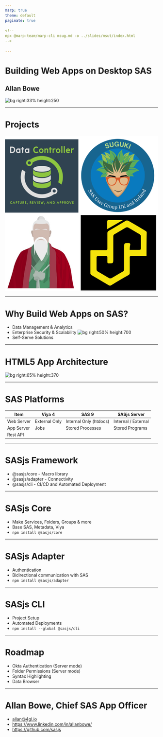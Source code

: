 ```yaml
---
marp: true
theme: default
paginate: true

<!--
npx @marp-team/marp-cli msug.md -o ../slides/msut/index.html
-->

---
```

<!-- header: ![h:5em](../img/msug.png)-->

# Building Web Apps on Desktop SAS
## Allan Bowe

![bg right:33% height:250](https://datacontroller.io/wp-content/uploads/2020/10/abow.png)

---

# Projects

![bg right:55% height:670](../diagrams/contributions.svg)

---
# Why Build Web Apps on SAS?

- Data Management & Analytics
- Enterprise Security & Scalability
![bg right:50% height:700](https://algorithmia.com/blog/wp-content/uploads/2019/10/Jira_workflow_animation.gif)
- Self-Serve Solutions


---


# HTML5 App Architecture

![bg right:65% height:370 ](https://sasjs.io/img/architecture.png)

---


# SAS Platforms

|Item|Viya 4 | SAS 9 | SASjs Server|
|---|---|---|---|
|Web Server|External Only| Internal Only (htdocs)| Internal / External|
|App Server|Jobs|Stored Processes|Stored Programs|
|Rest API|

---
# SASjs Framework

- @sasjs/core - Macro library
- @sasjs/adapter - Connectivity
- @sasjs/cli - CI/CD and Automated Deployment

---
# SASjs Core

- Make Services, Folders, Groups & more
- Base SAS, Metadata, Viya
- `npm install @sasjs/core`

<!-- TRANSCRIPT
Over 100 utility macros to accelerate app development at the backend, whether that's standalone SAS, SAS 9 or Viya.
It can be installed locally in a GIT project and version locked with NPM, included directly from the git repo in a SAS session, or deployed in a more traditional way using SASAUTOs.
-->

---
# SASjs Adapter

- Authentication
- Bidirectional communication with SAS
- `npm install @sasjs/adapter`

<!-- TRANSCRIPT
The adapter handles SAS Logon authentication and all the back and forth between the frontend app and the backend SAS server.  It can be installed locally in an NPM project, or directly in any web app with a script tag.
-->

---
# SASjs CLI

- Project Setup
- Automated Deployments
- `npm install --global @sasjs/cli`

<!-- TRANSCRIPT
The CLI provides an opinionated project setup and a set of easy to use commands for handling common deployment tasks. It needs to be installed globally in order to be available in your preferred shell window.
-->


---
# Roadmap

- Okta Authentication (Server mode)
- Folder Permissions (Server mode)
- Syntax Highlighting
- Data Browser

---
<!-- header: ![h:6em](https://sasjs.io/img/js-logo700x389.png)-->

# Allan Bowe, Chief SAS App Officer

- allan@4gl.io
- https://www.linkedin.com/in/allanbowe/
- https://github.com/sasjs

